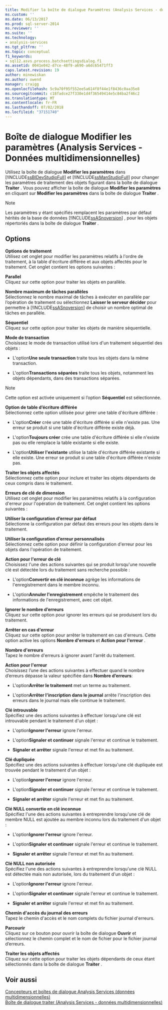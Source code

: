 ```yaml
---
title: Modifier la boîte de dialogue Paramètres (Analysis Services - données multidimensionnelles) | Microsoft Docs
ms.custom: ''
ms.date: 06/13/2017
ms.prod: sql-server-2014
ms.reviewer: ''
ms.suite: ''
ms.technology:
- analysis-services
ms.tgt_pltfrm: ''
ms.topic: conceptual
f1_keywords:
- sql12.asvs.process.batchsettingsdialog.f1
ms.assetid: 0041e042-d7ce-48f9-a690-a6dc65471ff3
caps.latest.revision: 19
author: minewiskan
ms.author: owend
manager: craigg
ms.openlocfilehash: 5c9a70f95f552ee5a614f8f44e1f8436c0aa35e8
ms.sourcegitcommit: c18fadce27f330e1d4f36549414e5c84ba2f46c2
ms.translationtype: MT
ms.contentlocale: fr-FR
ms.lasthandoff: 07/02/2018
ms.locfileid: "37151740"
---
```

# <a name="change-settings-dialog-box-analysis-services---multidimensional-data"></a>Boîte de dialogue Modifier les paramètres (Analysis Services - Données multidimensionnelles)
  Utilisez la boîte de dialogue **Modifier les paramètres** dans [!INCLUDE[ssBIDevStudioFull](../includes/ssbidevstudiofull-md.md)] et [!INCLUDE[ssManStudioFull](../includes/ssmanstudiofull-md.md)] pour changer les paramètres de traitement des objets figurant dans la boîte de dialogue **Traiter** . Vous pouvez afficher la boîte de dialogue **Modifier les paramètres** en cliquant sur **Modifier les paramètres** dans la boîte de dialogue **Traiter** .  
  
> [!NOTE]  
>  Les paramètres y étant spécifiés remplacent les paramètres par défaut hérités de la base de données [!INCLUDE[ssASnoversion](../includes/ssasnoversion-md.md)] , pour les objets répertoriés dans la boîte de dialogue **Traiter** .  
  
## <a name="options"></a>Options  
 **Options de traitement**  
 Utilisez cet onglet pour modifier les paramètres relatifs à l'ordre de traitement, à la table d'écriture différée et aux objets affectés pour le traitement. Cet onglet contient les options suivantes :  
  
 **Parallel**  
 Cliquez sur cette option pour traiter les objets en parallèle.  
  
 **Nombre maximum de tâches parallèles**  
 Sélectionnez le nombre maximal de tâches à exécuter en parallèle par l’opération de traitement ou sélectionnez **Laisser le serveur décider** pour permettre à [!INCLUDE[ssASnoversion](../includes/ssasnoversion-md.md)] de choisir un nombre optimal de tâches en parallèle.  
  
 **Séquentiel**  
 Cliquez sur cette option pour traiter les objets de manière séquentielle.  
  
 **Mode de transaction**  
 Choisissez le mode de transaction utilisé lors d'un traitement séquentiel des objets :  
  
-   L'option**Une seule transaction** traite tous les objets dans la même transaction.  
  
-   L'option**Transactions séparées** traite tous les objets, notamment les objets dépendants, dans des transactions séparées.  
  
> [!NOTE]  
>  Cette option est activée uniquement si l’option **Séquentiel** est sélectionnée.  
  
 **Option de table d’écriture différée**  
 Sélectionnez cette option utilisée pour gérer une table d'écriture différée :  
  
-   L'option**Créer** crée une table d'écriture différée si elle n'existe pas. Une erreur se produit si une table d'écriture différée existe déjà.  
  
-   L'option**Toujours créer** crée une table d'écriture différée si elle n'existe pas ou elle remplace la table existante si elle existe.  
  
-   L'option**Utiliser l'existante** utilise la table d'écriture différée existante si elle existe. Une erreur se produit si une table d'écriture différée n'existe pas.  
  
 **Traiter les objets affectés**  
 Sélectionnez cette option pour inclure et traiter les objets dépendants de ceux compris dans le traitement.  
  
 **Erreurs de clé de dimension**  
 Utilisez cet onglet pour modifier les paramètres relatifs à la configuration d'erreur pour l'opération de traitement. Cet onglet contient les options suivantes :  
  
 **Utiliser la configuration d’erreur par défaut**  
 Sélectionne la configuration par défaut des erreurs pour les objets dans le traitement.  
  
 **Utiliser la configuration d’erreur personnalisés**  
 Sélectionnez cette option pour définir la configuration d'erreur pour les objets dans l'opération de traitement.  
  
 **Action pour l'erreur de clé**  
 Choisissez l'une des actions suivantes qui se produit lorsqu'une nouvelle clé est détectée lors du traitement sans recherche possible :  
  
-   L'option**Convertir en clé inconnue** agrège les informations de l'enregistrement dans le membre inconnu.  
  
-   L'option**Annuler l'enregistrement** empêche le traitement des informations de l'enregistrement, avec cet objet.  
  
 **Ignorer le nombre d’erreurs**  
 Cliquez sur cette option pour ignorer les erreurs qui se produisent lors du traitement.  
  
 **Arrêter en cas d'erreur**  
 Cliquez sur cette option pour arrêter le traitement en cas d'erreurs. Cette option active les options **Nombre d'erreurs** et **Action pour l'erreur** .  
  
 **Nombre d'erreurs**  
 Tapez le nombre d'erreurs à ignorer avant l'arrêt du traitement.  
  
 **Action pour l'erreur**  
 Choisissez l’une des actions suivantes à effectuer quand le nombre d’erreurs dépasse la valeur spécifiée dans **Nombre d’erreurs**:  
  
-   L'option**Arrêter le traitement** met un terme au traitement.  
  
-   L'option**Arrêter l'inscription dans le journal** arrête l'inscription des erreurs dans le journal mais elle continue le traitement.  
  
 **Clé introuvable**  
 Spécifiez une des actions suivantes à effectuer lorsqu'une clé est introuvable pendant le traitement d'un objet :  
  
-   L'option**Ignorer l'erreur** ignore l'erreur.  
  
-   L'option**Signaler et continuer** signale l'erreur et continue le traitement.  
  
-   **Signaler et arrêter** signale l'erreur et met fin au traitement.  
  
 **Clé dupliquée**  
 Spécifiez une des actions suivantes à effectuer lorsqu'une clé dupliquée est trouvée pendant le traitement d'un objet :  
  
-   L'option**Ignorer l'erreur** ignore l'erreur.  
  
-   L'option**Signaler et continuer** signale l'erreur et continue le traitement.  
  
-   **Signaler et arrêter** signale l'erreur et met fin au traitement.  
  
 **Clé NULL convertie en clé inconnue**  
 Spécifiez l'une des actions suivantes à entreprendre lorsqu'une clé de membre NULL est ajoutée au membre inconnu lors du traitement d'un objet :  
  
-   L'option**Ignorer l'erreur** ignore l'erreur.  
  
-   L'option**Signaler et continuer** signale l'erreur et continue le traitement.  
  
-   **Signaler et arrêter** signale l'erreur et met fin au traitement.  
  
 **Clé NULL non autorisée**  
 Spécifiez l'une des actions suivantes à entreprendre lorsqu'une clé NULL est détectée mais non autorisée, lors du traitement d'un objet :  
  
-   L'option**Ignorer l'erreur** ignore l'erreur.  
  
-   L'option**Signaler et continuer** signale l'erreur et continue le traitement.  
  
-   **Signaler et arrêter** signale l'erreur et met fin au traitement.  
  
 **Chemin d'accès du journal des erreurs**  
 Tapez le chemin d'accès et le nom complets du fichier journal d'erreurs.  
  
 **Parcourir**  
 Cliquez sur ce bouton pour ouvrir la boîte de dialogue **Ouvrir** et sélectionnez le chemin complet et le nom de fichier pour le fichier journal d’erreurs.  
  
 **Traiter les objets affectés**  
 Cliquez sur cette option pour traiter les objets dépendants de ceux étant sélectionnés dans la boîte de dialogue **Traiter** .  
  
## <a name="see-also"></a>Voir aussi  
 [Concepteurs et boîtes de dialogue Analysis Services &#40;données multidimensionnelles&#41;](analysis-services-designers-and-dialog-boxes-multidimensional-data.md)   
 [Boîte de dialogue traiter &#40;Analysis Services - données multidimensionnelles&#41;](process-dialog-box-analysis-services-multidimensional-data.md)  
  
  
